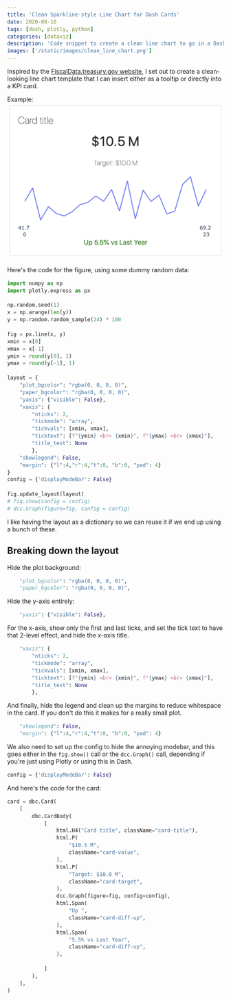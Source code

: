 ```yaml
---
title: 'Clean Sparkline-style Line Chart for Dash Cards'
date: 2020-08-16
tags: [dash, plotly, python]
categories: [dataviz]
description: 'Code snippet to create a clean line chart to go in a Dash Card.'
images: ['/static/images/clean_line_chart.png']
---
```


Inspired by the [FiscalData.treasury.gov website](https://fiscaldata.treasury.gov), I set out to create a clean-looking line chart template that I can insert either as a tooltip or directly into a KPI card.

Example:
![img](/static/images/clean_line_chart.png)

Here's the code for the figure, using some dummy random data:

```python
import numpy as np
import plotly.express as px

np.random.seed(1)
x = np.arange(len(y))
y = np.random.random_sample(24) * 100

fig = px.line(x, y)
xmin = x[0]
xmax = x[-1]
ymin = round(y[0], 1)
ymax = round(y[-1], 1)

layout = {
    "plot_bgcolor": "rgba(0, 0, 0, 0)",
    "paper_bgcolor": "rgba(0, 0, 0, 0)",
    "yaxis": {"visible": False},
    "xaxis": {
        "nticks": 2,
        "tickmode": "array",
        "tickvals": [xmin, xmax],
        "ticktext": [f"{ymin} <br> {xmin}", f"{ymax} <br> {xmax}"],
        "title_text": None
        },
    "showlegend": False,
    "margin": {"l":4,"r":4,"t":0, "b":0, "pad": 4}
}
config = {'displayModeBar': False}

fig.update_layout(layout)
# fig.show(config = config)
# dcc.Graph(figure=fig, config = config)
```

I like having the layout as a dictionary so we can reuse it if we end up using a bunch of these.

## Breaking down the layout

Hide the plot background:

```python
    "plot_bgcolor": "rgba(0, 0, 0, 0)",
    "paper_bgcolor": "rgba(0, 0, 0, 0)",
```

Hide the y-axis entirely:

```python
    "yaxis": {"visible": False},
```

For the x-axis, show only the first and last ticks, and set the tick text to have that 2-level effect, and hide the x-axis title.

```python
    "xaxis": {
        "nticks": 2,
        "tickmode": "array",
        "tickvals": [xmin, xmax],
        "ticktext": [f"{ymin} <br> {xmin}", f"{ymax} <br> {xmax}"],
        "title_text": None
        },
```

And finally, hide the legend and clean up the margins to reduce whitespace in the card. If you don't do this it makes for a really small plot.

```python
    "showlegend": False,
    "margin": {"l":4,"r":4,"t":0, "b":0, "pad": 4}
```

We also need to set up the config to hide the annoying modebar, and this goes either in the `fig.show()` call or the `dcc.Graph()` call, depending if you're just using Plotly or using this in Dash.

```python
config = {'displayModeBar': False}
```

And here's the code for the card:

```python
card = dbc.Card(
    [
        dbc.CardBody(
            [
                html.H4("Card title", className="card-title"),
                html.P(
                    "$10.5 M",
                    className="card-value",
                ),
                html.P(
                    "Target: $10.0 M",
                    className="card-target",
                ),
                dcc.Graph(figure=fig, config=config),
                html.Span(
                    "Up ",
                    className="card-diff-up",
                ),
                html.Span(
                    "5.5% vs Last Year",
                    className="card-diff-up",
                ),

            ]
        ),
    ],
)
```
